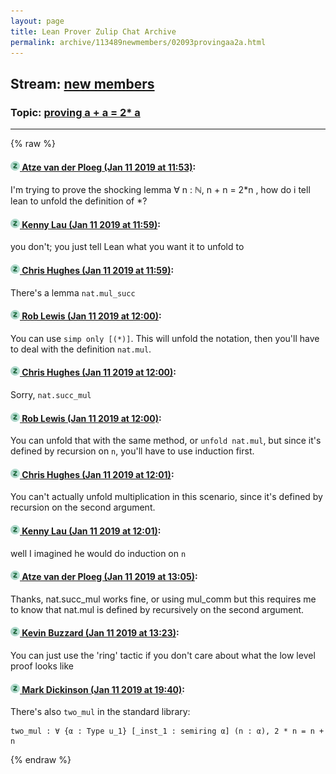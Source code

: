 ```yaml
---
layout: page
title: Lean Prover Zulip Chat Archive 
permalink: archive/113489newmembers/02093provingaa2a.html
---
```


## Stream: [new members](index.html)
### Topic: [proving a + a = 2* a](02093provingaa2a.html)

---


{% raw %}
#### [![Click to go to Zulip](../../assets/img/zulip2.png) Atze van der Ploeg (Jan 11 2019 at 11:53)](https://leanprover.zulipchat.com/#narrow/stream/113489-new%20members/topic/proving%20a%20%2B%20a%20%3D%202%2A%20a/near/154909221):
I'm trying to prove the shocking lemma ∀ n : ℕ, n + n = 2*n , how do i tell lean to unfold the definition of *?

#### [![Click to go to Zulip](../../assets/img/zulip2.png) Kenny Lau (Jan 11 2019 at 11:59)](https://leanprover.zulipchat.com/#narrow/stream/113489-new%20members/topic/proving%20a%20%2B%20a%20%3D%202%2A%20a/near/154909512):
you don't; you just tell Lean what you want it to unfold to

#### [![Click to go to Zulip](../../assets/img/zulip2.png) Chris Hughes (Jan 11 2019 at 11:59)](https://leanprover.zulipchat.com/#narrow/stream/113489-new%20members/topic/proving%20a%20%2B%20a%20%3D%202%2A%20a/near/154909517):
There's a lemma `nat.mul_succ`

#### [![Click to go to Zulip](../../assets/img/zulip2.png) Rob Lewis (Jan 11 2019 at 12:00)](https://leanprover.zulipchat.com/#narrow/stream/113489-new%20members/topic/proving%20a%20%2B%20a%20%3D%202%2A%20a/near/154909526):
You can use `simp only [(*)]`. This will unfold the notation, then you'll have to deal with the definition `nat.mul`.

#### [![Click to go to Zulip](../../assets/img/zulip2.png) Chris Hughes (Jan 11 2019 at 12:00)](https://leanprover.zulipchat.com/#narrow/stream/113489-new%20members/topic/proving%20a%20%2B%20a%20%3D%202%2A%20a/near/154909570):
Sorry, `nat.succ_mul`

#### [![Click to go to Zulip](../../assets/img/zulip2.png) Rob Lewis (Jan 11 2019 at 12:00)](https://leanprover.zulipchat.com/#narrow/stream/113489-new%20members/topic/proving%20a%20%2B%20a%20%3D%202%2A%20a/near/154909583):
You can unfold that with the same method, or `unfold nat.mul`, but since it's defined by recursion on `n`, you'll have to use induction first.

#### [![Click to go to Zulip](../../assets/img/zulip2.png) Chris Hughes (Jan 11 2019 at 12:01)](https://leanprover.zulipchat.com/#narrow/stream/113489-new%20members/topic/proving%20a%20%2B%20a%20%3D%202%2A%20a/near/154909621):
You can't actually unfold multiplication in this scenario, since it's defined by recursion on the second argument.

#### [![Click to go to Zulip](../../assets/img/zulip2.png) Kenny Lau (Jan 11 2019 at 12:01)](https://leanprover.zulipchat.com/#narrow/stream/113489-new%20members/topic/proving%20a%20%2B%20a%20%3D%202%2A%20a/near/154909625):
well I imagined he would do induction on `n`

#### [![Click to go to Zulip](../../assets/img/zulip2.png) Atze van der Ploeg (Jan 11 2019 at 13:05)](https://leanprover.zulipchat.com/#narrow/stream/113489-new%20members/topic/proving%20a%20%2B%20a%20%3D%202%2A%20a/near/154912689):
Thanks, nat.succ_mul works fine, or using mul_comm but this requires me to know that nat.mul is defined by recursively on the second argument.

#### [![Click to go to Zulip](../../assets/img/zulip2.png) Kevin Buzzard (Jan 11 2019 at 13:23)](https://leanprover.zulipchat.com/#narrow/stream/113489-new%20members/topic/proving%20a%20%2B%20a%20%3D%202%2A%20a/near/154913474):
You can just use the 'ring' tactic if you don't care about what the low level proof looks like

#### [![Click to go to Zulip](../../assets/img/zulip2.png) Mark Dickinson (Jan 11 2019 at 19:40)](https://leanprover.zulipchat.com/#narrow/stream/113489-new%20members/topic/proving%20a%20%2B%20a%20%3D%202%2A%20a/near/154936758):
There's also `two_mul` in the standard library:
```lean
two_mul : ∀ {α : Type u_1} [_inst_1 : semiring α] (n : α), 2 * n = n + n
```


{% endraw %}
